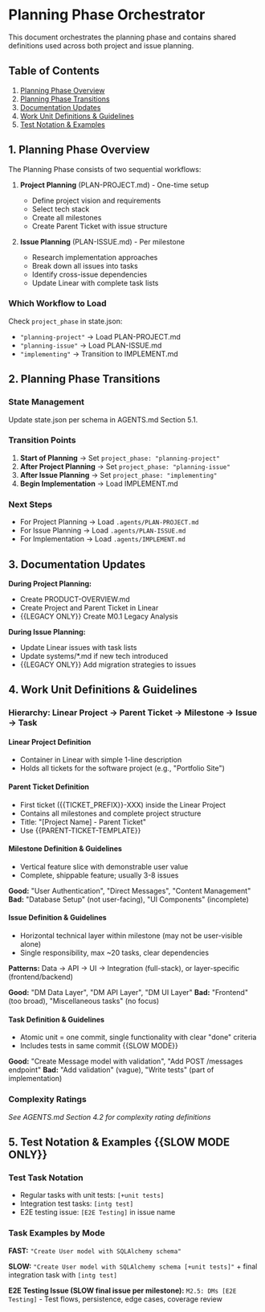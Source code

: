 # Planning Phase Orchestrator

This document orchestrates the planning phase and contains shared definitions used across both project and issue planning.

## Table of Contents

1. [Planning Phase Overview](#1-planning-phase-overview)
2. [Planning Phase Transitions](#2-planning-phase-transitions)
3. [Documentation Updates](#3-documentation-updates)
4. [Work Unit Definitions & Guidelines](#4-work-unit-definitions--guidelines)
5. [Test Notation & Examples](#5-test-notation--examples-slow-mode-only)

## 1. Planning Phase Overview

The Planning Phase consists of two sequential workflows:

1. **Project Planning** (PLAN-PROJECT.md) - One-time setup
   - Define project vision and requirements
   - Select tech stack
   - Create all milestones
   - Create Parent Ticket with issue structure

2. **Issue Planning** (PLAN-ISSUE.md) - Per milestone
   - Research implementation approaches
   - Break down all issues into tasks
   - Identify cross-issue dependencies
   - Update Linear with complete task lists

### Which Workflow to Load

Check `project_phase` in state.json:
- `"planning-project"` → Load PLAN-PROJECT.md
- `"planning-issue"` → Load PLAN-ISSUE.md
- `"implementing"` → Transition to IMPLEMENT.md

## 2. Planning Phase Transitions

### State Management

Update state.json per schema in AGENTS.md Section 5.1.

### Transition Points

1. **Start of Planning** → Set `project_phase: "planning-project"`
2. **After Project Planning** → Set `project_phase: "planning-issue"`
3. **After Issue Planning** → Set `project_phase: "implementing"`
4. **Begin Implementation** → Load IMPLEMENT.md

### Next Steps

- For Project Planning → Load `.agents/PLAN-PROJECT.md`
- For Issue Planning → Load `.agents/PLAN-ISSUE.md`
- For Implementation → Load `.agents/IMPLEMENT.md`

## 3. Documentation Updates

**During Project Planning:**
- Create PRODUCT-OVERVIEW.md
- Create Project and Parent Ticket in Linear
- {{LEGACY ONLY}} Create M0.1 Legacy Analysis

**During Issue Planning:**
- Update Linear issues with task lists
- Update systems/*.md if new tech introduced
- {{LEGACY ONLY}} Add migration strategies to issues

## 4. Work Unit Definitions & Guidelines

### Hierarchy: Linear Project → Parent Ticket → Milestone → Issue → Task

#### Linear Project Definition
- Container in Linear with simple 1-line description
- Holds all tickets for the software project (e.g., "Portfolio Site")

#### Parent Ticket Definition
- First ticket ({{TICKET_PREFIX}}-XXX) inside the Linear Project
- Contains all milestones and complete project structure
- Title: "[Project Name] - Parent Ticket"
- Use {{PARENT-TICKET-TEMPLATE}}

#### Milestone Definition & Guidelines
- Vertical feature slice with demonstrable user value
- Complete, shippable feature; usually 3-8 issues

**Good:** "User Authentication", "Direct Messages", "Content Management"
**Bad:** "Database Setup" (not user-facing), "UI Components" (incomplete)

#### Issue Definition & Guidelines
- Horizontal technical layer within milestone (may not be user-visible alone)
- Single responsibility, max ~20 tasks, clear dependencies

**Patterns:** Data → API → UI → Integration (full-stack), or layer-specific (frontend/backend)

**Good:** "DM Data Layer", "DM API Layer", "DM UI Layer"
**Bad:** "Frontend" (too broad), "Miscellaneous tasks" (no focus)

#### Task Definition & Guidelines
- Atomic unit = one commit, single functionality with clear "done" criteria
- Includes tests in same commit {{SLOW MODE}}

**Good:** "Create Message model with validation", "Add POST /messages endpoint"
**Bad:** "Add validation" (vague), "Write tests" (part of implementation)

### Complexity Ratings

*See AGENTS.md Section 4.2 for complexity rating definitions*

## 5. Test Notation & Examples {{SLOW MODE ONLY}}

### Test Task Notation
- Regular tasks with unit tests: `[+unit tests]`
- Integration test tasks: `[intg test]`
- E2E testing issue: `[E2E Testing]` in issue name

### Task Examples by Mode

**FAST:** `"Create User model with SQLAlchemy schema"`

**SLOW:** `"Create User model with SQLAlchemy schema [+unit tests]"` + final integration task with `[intg test]`

**E2E Testing Issue (SLOW final issue per milestone):**
`M2.5: DMs [E2E Testing]` - Test flows, persistence, edge cases, coverage review
